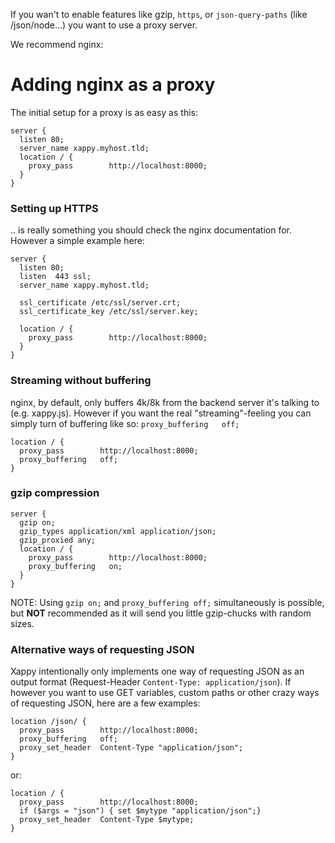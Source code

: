 If you wan't to enable features like gzip, `https`,
or `json-query-paths` (like /json/node...) you want to use a proxy server.

We recommend nginx:

# Adding nginx as a proxy

The initial setup for a proxy is as easy as this:

    server { 
      listen 80;
      server_name xappy.myhost.tld;
      location / {
        proxy_pass        http://localhost:8000;
      }
    }

### Setting up HTTPS

.. is really something you should check the nginx documentation for.
However a simple example here:

    server { 
      listen 80;
      listen  443 ssl;
      server_name xappy.myhost.tld;
     
      ssl_certificate /etc/ssl/server.crt;
      ssl_certificate_key /etc/ssl/server.key;

      location / {
        proxy_pass        http://localhost:8000;
      }
    }

### Streaming without buffering

nginx, by default, only buffers 4k/8k from the backend server it's talking to
(e.g. xappy.js).
However if you want the real "streaming"-feeling you can simply turn of buffering
like so: `proxy_buffering   off;`

    location / {
      proxy_pass        http://localhost:8000;
      proxy_buffering   off;
    }

### gzip compression

    server {
      gzip on;
      gzip_types application/xml application/json;
      gzip_proxied any;
      location / {
        proxy_pass        http://localhost:8000;
        proxy_buffering   on;
      }
    }

NOTE: Using `gzip on;` and `proxy_buffering off;` simultaneously is possible,
but **NOT** recommended as it will send you little gzip-chucks with random sizes.

### Alternative ways of requesting JSON 

Xappy intentionally only implements one way of requesting JSON as an output
format (Request-Header `Content-Type: application/json`).
If however you want to use GET variables, custom paths or other crazy ways of
requesting JSON, here are a few examples:

    location /json/ {
      proxy_pass        http://localhost:8000;
      proxy_buffering   off;
      proxy_set_header  Content-Type "application/json";
    }

or:

    location / {
      proxy_pass        http://localhost:8000;
      if ($args = "json") { set $mytype "application/json";}
      proxy_set_header  Content-Type $mytype;
    }
